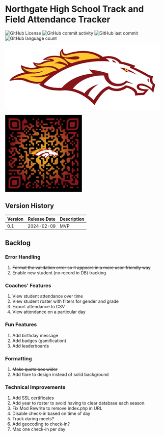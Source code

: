 # Northgate High School Track and Field Attendance Tracker

![GitHub License](https://img.shields.io/github/license/aaronmsimon/northgate-hs-track-and-field-attendance)
![GitHub commit activity](https://img.shields.io/github/commit-activity/w/aaronmsimon/northgate-hs-track-and-field-attendance)
![GitHub last commit](https://img.shields.io/github/last-commit/aaronmsimon/northgate-hs-track-and-field-attendance)
![GitHub language count](https://img.shields.io/github/languages/count/aaronmsimon/northgate-hs-track-and-field-attendance)

![Northgate Broncos](https://github.com/aaronmsimon/northgate-hs-track-and-field-attendance/blob/main/project-root/public/img/BroncosOfficialLogo2016yellowgold.png?raw=true)

<a href="http://www.northgatetrackandfieldcheck.in/index.php/check-in"><img src="https://raw.githubusercontent.com/aaronmsimon/northgate-hs-track-and-field-attendance/main/project-root/public/img/qr-code-attendance.png" width="250"/></a>

## Version History
| Version | Release Date | Description |
| --- | --- | --- |
| 0.1 | 2024-02-09 | MVP |

## Backlog

### Error Handling
1. ~~Format the validation error so it appears in a more user-friendly way~~
2. Enable new student (no record in DB) tracking

### Coaches' Features
1. View student attendance over time
2. View student roster with filters for gender and grade
3. Export attendance to CSV
4. View attendance on a particular day

### Fun Features
1. Add birthday message
2. Add badges (gamification)
3. Add leaderboards

### Formatting
1. ~~Make quote box wider~~
2. Add flare to design instead of solid background

### Technical Improvements
1. Add SSL certificates
2. Add year to roster to avoid having to clear database each season
3. Fix Mod Rewrite to remove index.php in URL
4. Disable check-in based on time of day
5. Track during meets?
6. Add geocoding to check-in?
7. Max one check-in per day
